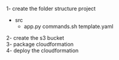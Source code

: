 1- create the folder structure
project
  - src
     - app.py
  commands.sh
  template.yaml

2- create the s3 bucket</br>
3- package cloudformation</br>
4- deploy the cloudformation</br>
